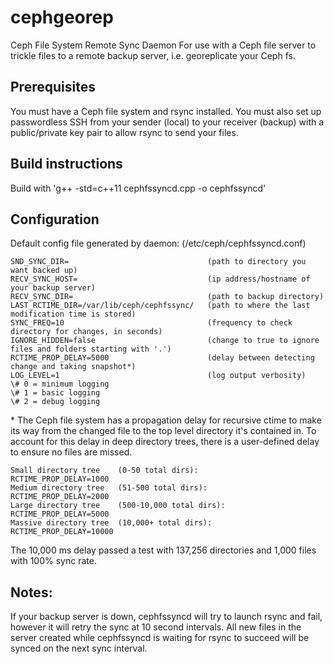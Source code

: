 # cephgeorep
Ceph File System Remote Sync Daemon
For use with a Ceph file server to trickle files to a remote backup server, i.e. georeplicate your Ceph fs.

## Prerequisites
You must have a Ceph file system and rsync installed. You must also set up passwordless SSH from your sender (local) to your
receiver (backup) with a public/private key pair to allow rsync to send your files.

## Build instructions
Build with 'g++ -std=c++11 cephfssyncd.cpp -o cephfssyncd'

## Configuration
Default config file generated by daemon: (/etc/ceph/cephfssyncd.conf)

```
SND_SYNC_DIR=                               (path to directory you want backed up)
RECV_SYNC_HOST=                             (ip address/hostname of your backup server)
RECV_SYNC_DIR=                              (path to backup directory)
LAST_RCTIME_DIR=/var/lib/ceph/cephfssync/   (path to where the last modification time is stored)
SYNC_FREQ=10                                (frequency to check directory for changes, in seconds)
IGNORE_HIDDEN=false                         (change to true to ignore files and folders starting with '.')
RCTIME_PROP_DELAY=5000                      (delay between detecting change and taking snapshot*)
LOG_LEVEL=1                                 (log output verbosity)
\# 0 = minimum logging
\# 1 = basic logging
\# 2 = debug logging
```

\* The Ceph file system has a propagation delay for recursive ctime to make its way from the changed file to the
top level directory it's contained in. To account for this delay in deep directory trees, there is a user-defined
delay to ensure no files are missed.
```
Small directory tree    (0-50 total dirs):        RCTIME_PROP_DELAY=1000
Medium directory tree   (51-500 total dirs):      RCTIME_PROP_DELAY=2000
Large directory tree    (500-10,000 total dirs):  RCTIME_PROP_DELAY=5000
Massive directory tree  (10,000+ total dirs):     RCTIME_PROP_DELAY=10000
```
The 10,000 ms delay passed a test with 137,256 directories and 1,000 files with 100% sync rate.

## Notes:
If your backup server is down, cephfssyncd will try to launch rsync and fail, however it will retry the sync at 10 second
intervals. All new files in the server created while cephfssyncd is waiting for rsync to succeed will be synced on the next 
sync interval.
